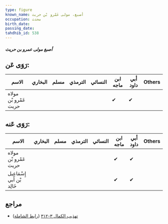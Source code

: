```yaml
---
type: figure
known_name: أصبغ، مولى عَمْرو بْن حريث
occupation: محدث
birth_date:
passing_date:
tahdhib_id: 538
---
```

##### أصبغ مولى عمرو بن حريث

## رَوَى عَن:
| الاسم                 | البخاري | مسلم | الترمذي | النسائي | ابن ماجه | أبي داود | Others |
| --------------------- | ------- | ---- | ------- | ------- | -------- | -------- | ------ |
| مولاه عَمْرو بْن حريث |         |      |         |         | ✔        | ✔        |        |
## رَوَى عَنه:
| الاسم                       | البخاري | مسلم | الترمذي | النسائي | ابن ماجه | أبي داود | Others |
| --------------------------- | ------- | ---- | ------- | ------- | -------- | -------- | ------ |
| مولاه عَمْرو بْن حريث       |         |      |         |         | ✔        | ✔        |        |
| إِسْمَاعِيل بْن أَبي خَالِد |         |      |         |         | ✔        | ✔        |        |
## مراجع
- [تهذيب الكمال ٣-٣١٢](obsidian://open?vault=Tahdhib-al-Kamal&file=Figures/٥٣٨-أصبغ%20مولى%20عمرو%20بن%20حريث) ([رابط الشاملة](https://shamela.ws/book/3722/1326))